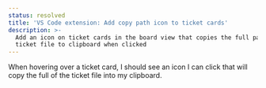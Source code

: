 ```yaml
---
status: resolved
title: 'VS Code extension: Add copy path icon to ticket cards'
description: >-
  Add an icon on ticket cards in the board view that copies the full path of the
  ticket file to clipboard when clicked
---
```


When hovering over a ticket card, I should see an icon I can click that will copy the full of the ticket file into my clipboard.

